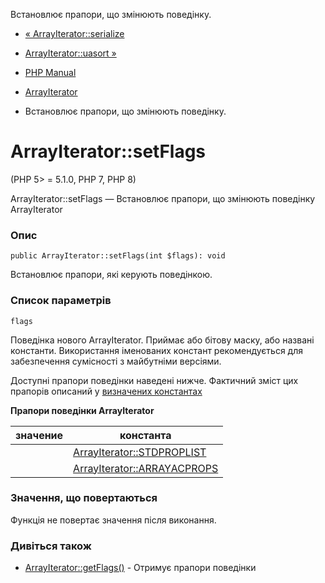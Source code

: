 Встановлює прапори, що змінюють поведінку.

-   [« ArrayIterator::serialize](arrayiterator.serialize.md)
    
-   [ArrayIterator::uasort »](arrayiterator.uasort.md)
    
-   [PHP Manual](index.md)
    
-   [ArrayIterator](class.arrayiterator.md)
    
-   Встановлює прапори, що змінюють поведінку.
    

# ArrayIterator::setFlags

(PHP 5> = 5.1.0, PHP 7, PHP 8)

ArrayIterator::setFlags — Встановлює прапори, що змінюють поведінку ArrayIterator

### Опис

```methodsynopsis
public ArrayIterator::setFlags(int $flags): void
```

Встановлює прапори, які керують поведінкою.

### Список параметрів

`flags`

Поведінка нового ArrayIterator. Приймає або бітову маску, або названі константи. Використання іменованих констант рекомендується для забезпечення сумісності з майбутніми версіями.

Доступні прапори поведінки наведені нижче. Фактичний зміст цих прапорів описаний у [визначених константах](class.arrayiterator.html#arrayiterator.constants)

**Прапори поведінки ArrayIterator**

| значение | константа |
| --- | --- |
|  | [ArrayIterator::STDPROPLIST](class.arrayiterator.html#arrayiterator.constants.std-prop-list) |
|  | [ArrayIterator::ARRAYАСPROPS](class.arrayiterator.html#arrayiterator.constants.array-as-props) |

### Значення, що повертаються

Функція не повертає значення після виконання.

### Дивіться також

-   [ArrayIterator::getFlags()](arrayiterator.getflags.md) - Отримує прапори поведінки